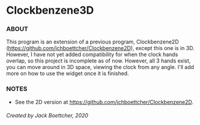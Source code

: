 # Clockbenzene3D

### ABOUT
This program is an extension of a previous program, Clockbenzene2D (https://github.com/jchboettcher/Clockbenzene2D), except this one is in 3D. However, I have not yet added compatibility for when the clock hands overlap, so this project is incomplete as of now. However, all 3 hands exist, you can move around in 3D space, viewing the clock from any angle. I'll add more on how to use the widget once it is finished.

### NOTES
* See the 2D version at https://github.com/jchboettcher/Clockbenzene2D.


###### Created by Jack Boettcher, 2020